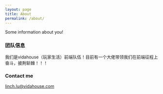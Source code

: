 ```yaml
---
layout: page
title: About
permalink: /about/
---
```


Some information about you!

### 团队信息

我们是vidahouse（玩家生活）前端队伍！目前有一个大佬带领我们在前端征程上奋斗，披荆斩棘！！！

###


### Contact me

[linch.lu@vidahouse.com](mailto:linch.lu@vidahouse.com)
